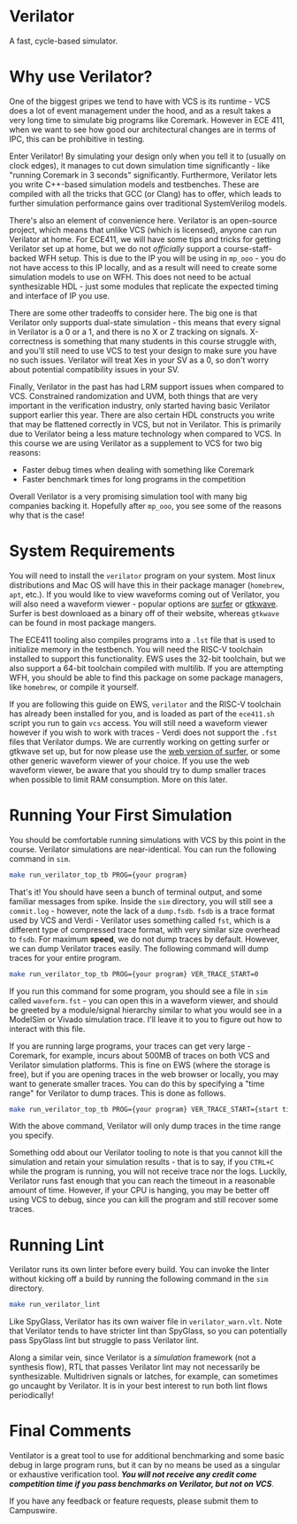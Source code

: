 # Verilator

A fast, cycle-based simulator.

# Why use Verilator?

One of the biggest gripes we tend to have with VCS is its runtime - VCS does a
lot of event management under the hood, and as a result takes a very long time
to simulate big programs like Coremark. However in ECE 411, when we want to see
how good our architectural changes are in terms of IPC, this can be prohibitive
in testing.

Enter Verilator! By simulating your design only when you tell it to (usually on
clock edges), it manages to cut down simulation time significantly - like
"running Coremark in 3 seconds" significantly. Furthermore, Verilator lets you
write C++-based simulation models and testbenches. These are compiled with all
the tricks that GCC (or Clang) has to offer, which leads to further simulation
performance gains over traditional SystemVerilog models.

There's also an element of convenience here. Verilator is an open-source
project, which means that unlike VCS (which is licensed), anyone can run
Verilator at home. For ECE411, we will have some tips and tricks for getting
Verilator set up at home, but we do not *officially* support a
course-staff-backed WFH setup. This is due to the IP you will be using in
`mp_ooo` - you do not have access to this IP locally, and as a result will need
to create some simulation models to use on WFH. This does not need to be actual
synthesizable HDL - just some modules that replicate the expected timing and
interface of IP you use.

There are some other tradeoffs to consider here. The big one is that Verilator
only supports dual-state simulation - this means that every signal in Verilator
is a 0 or a 1, and there is no X or Z tracking on signals. X-correctness is
something that many students in this course struggle with, and you'll still need
to use VCS to test your design to make sure you have no such issues. Verilator
will treat Xes in your SV as a 0, so don't worry about potential compatibility
issues in your SV.

Finally, Verilator in the past has had LRM support issues when compared to
VCS. Constrained randomization and UVM, both things that are very important in
the verification industry, only started having basic Verilator support earlier
this year. There are also certain HDL constructs you write that may be flattened
correctly in VCS, but not in Verilator. This is primarily due to Verilator being
a less mature technology when compared to VCS. In this course we are using
Verilator as a supplement to VCS for two big reasons:

- Faster debug times when dealing with something like Coremark
- Faster benchmark times for long programs in the competition

Overall Verilator is a very promising simulation tool with many big companies
backing it. Hopefully after `mp_ooo`, you see some of the reasons why that is
the case!

# System Requirements

You will need to install the `verilator` program on your system. Most linux
distributions and Mac OS will have this in their package manager (`homebrew`,
`apt`, etc.). If you would like to view waveforms coming out of Verilator, you
will also need a waveform viewer - popular options are
[surfer](https://surfer-project.org) or
[gtkwave](https://gtkwave.sourceforge.net). Surfer is best downloaed as a binary
off of their website, whereas `gtkwave` can be found in most package mangers.
    
The ECE411 tooling also compiles programs into a `.lst` file that is used to
initialize memory in the testbench. You will need the RISC-V toolchain installed
to support this functionality. EWS uses the 32-bit toolchain, but we also
support a 64-bit toolchain compiled with multilib. If you are attempting WFH,
you should be able to find this package on some package managers, like
`homebrew`, or compile it yourself.

If you are following this guide on EWS, `verilator` and the RISC-V toolchain has
already been installed for you, and is loaded as part of the `ece411.sh`
script you run to gain `vcs` access. You will still need a waveform viewer
however if you wish to work with traces - Verdi does not support the `.fst`
files that Verilator dumps. We are currently working on getting surfer or
gtkwave set up, but for now please use the [web version of
surfer](https://app.surfer-project.org/), or some other generic waveform viewer
of your choice. If you use the web waveform viewer, be aware that you should try
to dump smaller traces when possible to limit RAM consumption. More on this
later.

# Running Your First Simulation

You should be comfortable running simulations with VCS by this point in the
course. Verilator simulations are near-identical. You can run the following
command in `sim`.

```bash
make run_verilator_top_tb PROG={your program}
```

That's it! You should have seen a bunch of terminal output, and some familiar
messages from spike. Inside the `sim` directory, you will still see a
`commit.log` - however, note the lack of a `dump.fsdb`. `fsdb` is a trace format
used by VCS and Verdi - Verilator uses something called `fst`, which is a
different type of compressed trace format, with very similar size overhead to
`fsdb`. For maximum **speed**, we do not dump traces by default. However, we can
dump Verilator traces easily. The following command will dump traces for your
entire program.

```bash
make run_verilator_top_tb PROG={your program} VER_TRACE_START=0
```

If you run this command for some program, you should see a file in `sim` called
`waveform.fst` - you can open this in a waveform viewer, and should be greeted
by a module/signal hierarchy similar to what you would see in a ModelSim or
Vivado simulation trace. I'll leave it to you to figure out how to interact with
this file.

If you are running large programs, your traces can get very large - Coremark,
for example, incurs about 500MB of traces on both VCS and Verilator simulation
platforms. This is fine on EWS (where the storage is free), but if you are
opening traces in the web browser or locally, you may want to generate smaller
traces. You can do this by specifying a "time range" for Verilator to dump
traces. This is done as follows.

```bash
make run_verilator_top_tb PROG={your program} VER_TRACE_START={start time} VER_TRACE_END={end time}
```

With the above command, Verilator will only dump traces in the time range you
specify.

Something odd about our Verilator tooling to note is that you cannot kill the
simulation and retain your simulation results - that is to say, if you `CTRL+C`
while the program is running, you will not receive trace nor the logs. Luckily,
Verilator runs fast enough that you can reach the timeout in a reasonable amount
of time. However, if your CPU is hanging, you may be better off using VCS to
debug, since you can kill the program and still recover some traces.

# Running Lint

Verilator runs its own linter before every build. You can invoke the linter
without kicking off a build by running the following command in the `sim`
directory.

```bash
make run_verilator_lint
```

Like SpyGlass, Verilator has its own waiver file in `verilator_warn.vlt`. Note
that Verilator tends to have stricter lint than SpyGlass, so you can potentially
pass SpyGlass lint but struggle to pass Verilator lint.

Along a similar vein, since Verilator is a *simulation* framework (not a
synthesis flow), RTL that passes Verilator lint may not necessarily be
synthesizable. Multidriven signals or latches, for example, can sometimes go
uncaught by Verilator. It is in your best interest to run both lint flows
periodically!

# Final Comments

Ventilator is a great tool to use for additional benchmarking and some basic
debug in large program runs, but it can by no means be used as a singular or
exhaustive verification tool. ***You will not receive any credit come
competition time if you pass benchmarks on Verilator, but not on VCS***.

If you have any feedback or feature requests, please submit them to Campuswire.
